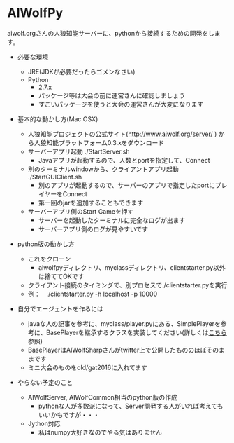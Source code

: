 # AIWolfPy

aiwolf.orgさんの人狼知能サーバーに、pythonから接続するための開発をします。　　
  
* 必要な環境
	* JRE(JDKが必要だったらゴメンなさい)
	* Python
		* 2.7.x
		* パッケージ等は大会の前に運営さんに確認しましょう
		* すごいパッケージを使うと大会の運営さんが大変になります

* 基本的な動かし方(Mac OSX)
	* 人狼知能プロジェクトの公式サイト(http://www.aiwolf.org/server/ ) から人狼知能プラットフォーム0.3.xをダウンロード
	* サーバーアプリ起動 ./StartServer.sh
		* Javaアプリが起動するので、人数とportを指定して、Connect
	* 別のターミナルwindowから、クライアントアプリ起動  ./StartGUIClient.sh 
		* 別のアプリが起動するので、サーパーのアプリで指定したportにプレイヤーをConnect	
		* 第一回のjarを追加することもできます
	* サーバーアプリ側のStart Gameを押す
		* サーバーを起動したターミナルに完全なログが出ます
		* サーバーアプリ側のログが見やすいです
  	
* python版の動かし方
	* これをクローン
		* aiwolfpyディレクトリ、myclassディレクトリ、clientstarter.py以外は捨ててOKです
	* クライアント接続のタイミングで、別プロセスで./clientstarter.pyを実行
	* 例：　./clientstarter.py -h localhost -p 10000
		

* 自分でエージェントを作るには
	* javaな人の記事を参考に、myclass/player.pyにある、SimplePlayerを参考に、BasePlayerを継承するクラスを実装してください(詳しくは[こちら](https://github.com/k-harada/AIWolfPy/html/about_Player.html) 参照)
	* BasePlayerはAIWolfSharpさんがtwitter上で公開したもののほぼそのままです
	* ミニ大会のものをold/gat2016に入れてます


	

	 
* やらない予定のこと
	* AIWolfServer, AIWolfCommon相当のpython版の作成
		* pythonな人が多数派になって、Server開発する人がいれば考えてもいいかもですが・・・
	* Jython対応
		* 私はnumpy大好きなのでやる気はありません  